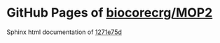 GitHub Pages of [biocorecrg/MOP2](https://github.com/biocorecrg/MOP2.git)
===
Sphinx html documentation of [1271e75d](https://github.com/biocorecrg/MOP2/tree/1271e75d93fd6825a618789f0cf533ecc757e147)
